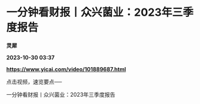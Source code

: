 # 一分钟看财报丨众兴菌业：2023年三季度报告
**灵犀**

**2023-10-30 03:37**

**https://www.yicai.com/video/101889687.html**

点击视频，速览要点──

一分钟看财报丨众兴菌业：2023年三季度报告